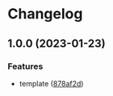 # Changelog

## 1.0.0 (2023-01-23)


### Features

* template ([878af2d](https://github.com/robot12580/TEMPLATE-LIB-WEBPACK/commit/878af2d941bcab39fd7b119d6a4cf1eb0ccc25ad))
